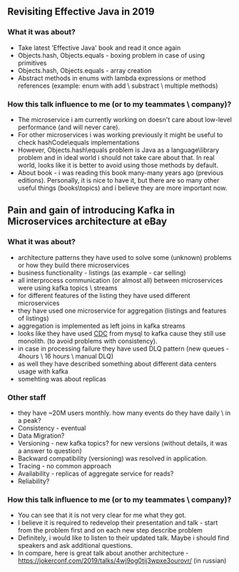 
## Revisiting Effective Java in 2019
### What it was about?
- Take  latest 'Effective Java' book and read it once again
- Objects.hash, Objects.equals - boxing problem in case of using primitives
- Objects.hash, Objects.equals - array creation
- Abstract methods in enums with lambda expressions or method references
(example: enum with add \ substract \ multiple methods)

### How this talk influence to me (or to my teammates \ company)?
- The microservice i am currently working on doesn't care about low-level performance (and will never care).
- For other microservices i was working previously it might be useful to check hashCode\equals implementations
- However, Objects.hash\equals problem is Java as a language\library problem and in ideal world i should not take care about that. In real world, looks like it is better to avoid using those methods by default.
- About book - i was reading this book many-many years ago (previous editions).
Personally, it is nice to have it, but there are so many other useful things (books\topics) and i believe they are more important now.


## Pain and gain of introducing Kafka in Microservices architecture at eBay
### What it was about?
- architecture patterns they have used to solve some (unknown) problems or how they build there microservices
- business functionality - listings (as example - car selling)
- all interprocess communication (or almost all) between microservices were using kafka topics \ streams
- for different features of the listing they have used different microservices 
- they have used one microservice for aggregation (listings and features of listings)
- aggregation is implemented as left joins in kafka streams
- looks like they have used [CDC](https://en.wikipedia.org/wiki/Change_data_capture) from mysql to kafka cause they still use monolith.
(to avoid problems with consistency).
- in case in processing failure they have used DLQ pattern (new queues - 4hours \ 16 hours \ manual DLQ)
- as well they have described something about different data centers usage with kafka
- somehting was about replicas

### Other staff
- they have ~20M users monthly. how many events do they have daily \ in a peak?
- Consistency - eventual
- Data Migration?
- Versioning - new kafka topics? for new versions (without details, it was a answer to question)
- Backward compatibility (versioning) was resolved in application.
- Tracing - no common approach
- Availability - replicas of aggregate service for reads?
- Reliability?

### How this talk influence to me (or to my teammates \ company)?
- You can see that it is not very clear for me what they got. 
- I believe it is required to redevelop their presentation and talk - start from the problem first and on each new step describe problem
- Definitely, i would like to listen to their updated talk. Maybe i should find speakers and ask additional questions.
- In compare, here is great talk about another architecture - https://jokerconf.com/2019/talks/4wj9og0tij3wpxe3ourovr/ (in russian)
